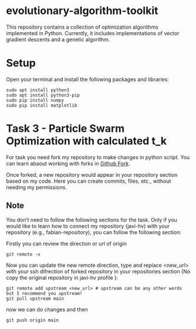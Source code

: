 # evolutionary-algorithm-toolkit

This repository contains a collection of optimization algorithms implemented in Python. Currently, it includes implementations of vector gradient descents and a genetic algorithm.

# Setup

Open your terminal and install the following packages and libraries:

    sudo apt install python3
    sudo apt install python3-pip
    sudo pip install numpy
    sudo pip install matplotlib

# Task 3 - Particle Swarm Optimization with calculated  t_k

For task you need fork my repository to make changes in python script. You can learn abaout working with forks in [Github Fork](https://docs.github.com/en/pull-requests/collaborating-with-pull-requests/working-with-forks/fork-a-repo "Github Fork").

Once forked, a new repository would appear in your repository section based on my code. Here you can create commits, files, etc., without needing my permissions.

## Note

You don’t need to follow the following sections for the task. Only if you would like to learn how to connect my repository (javi-hv) with your repository (e.g., fabian-repository), you can follow the following section:

Firstly you can review the direction or url of origin 

    git remote -v

Now you can update the new remote direction, type and replace <new_url> with your ssh difrection of forked repository in your repositories section (No copy the original repository in javi-hv profile ):

    git remote add upstream <new_url> # upstream can be any other words  but I recommend you upstream! 
    git pull upstream main 

now we can do changes and then

    git push origin main